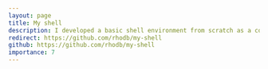 ```yaml
---
layout: page
title: My shell
description: I developed a basic shell environment from scratch as a course assignment. The code is in C.
redirect: https://github.com/rhodb/my-shell
github: https://github.com/rhodb/my-shell
importance: 7
---
```


